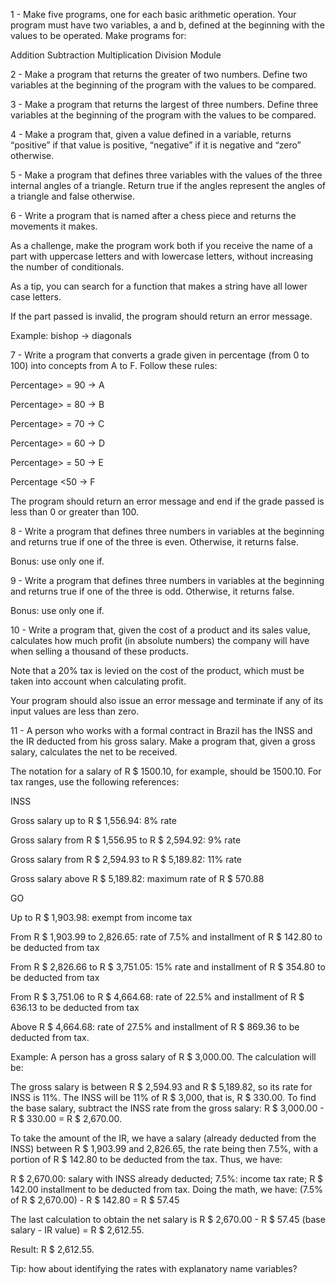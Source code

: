 1 - Make five programs, one for each basic arithmetic operation. Your program must have two variables, a and b, defined at the beginning with the values ​​to be operated. Make programs for:

Addition
Subtraction
Multiplication
Division
Module


2 - Make a program that returns the greater of two numbers. Define two variables at the beginning of the program with the values ​​to be compared.


3 - Make a program that returns the largest of three numbers. Define three variables at the beginning of the program with the values ​​to be compared.


4 - Make a program that, given a value defined in a variable, returns “positive” if that value is positive, “negative” if it is negative and “zero” otherwise.


5 - Make a program that defines three variables with the values ​​of the three internal angles of a triangle. Return true if the angles represent the angles of a triangle and false otherwise.


6 - Write a program that is named after a chess piece and returns the movements it makes.

As a challenge, make the program work both if you receive the name of a part with uppercase letters and with lowercase letters, without increasing the number of conditionals.

As a tip, you can search for a function that makes a string have all lower case letters.

If the part passed is invalid, the program should return an error message.

Example: bishop -> diagonals


7 - Write a program that converts a grade given in percentage (from 0 to 100) into concepts from A to F. Follow these rules:

Percentage> = 90 -> A

Percentage> = 80 -> B

Percentage> = 70 -> C

Percentage> = 60 -> D

Percentage> = 50 -> E

Percentage <50 -> F

The program should return an error message and end if the grade passed is less than 0 or greater than 100.


8 - Write a program that defines three numbers in variables at the beginning and returns true if one of the three is even. Otherwise, it returns false.

Bonus: use only one if.


9 - Write a program that defines three numbers in variables at the beginning and returns true if one of the three is odd. Otherwise, it returns false.

Bonus: use only one if.


10 - Write a program that, given the cost of a product and its sales value, calculates how much profit (in absolute numbers) the company will have when selling a thousand of these products.

Note that a 20% tax is levied on the cost of the product, which must be taken into account when calculating profit.

Your program should also issue an error message and terminate if any of its input values ​​are less than zero.


11 - A person who works with a formal contract in Brazil has the INSS and the IR deducted from his gross salary. Make a program that, given a gross salary, calculates the net to be received.

The notation for a salary of R $ 1500.10, for example, should be 1500.10. For tax ranges, use the following references:

INSS

Gross salary up to R $ 1,556.94: 8% rate

Gross salary from R $ 1,556.95 to R $ 2,594.92: 9% rate

Gross salary from R $ 2,594.93 to R $ 5,189.82: 11% rate

Gross salary above R $ 5,189.82: maximum rate of R $ 570.88

GO

Up to R $ 1,903.98: exempt from income tax

From R $ 1,903.99 to 2,826.65: rate of 7.5% and installment of R $ 142.80 to be deducted from tax

From R $ 2,826.66 to R $ 3,751.05: 15% rate and installment of R $ 354.80 to be deducted from tax

From R $ 3,751.06 to R $ 4,664.68: rate of 22.5% and installment of R $ 636.13 to be deducted from tax

Above R $ 4,664.68: rate of 27.5% and installment of R $ 869.36 to be deducted from tax.

Example: A person has a gross salary of R $ 3,000.00. The calculation will be:

The gross salary is between R $ 2,594.93 and R $ 5,189.82, so its rate for INSS is 11%. The INSS will be 11% of R $ 3,000, that is, R $ 330.00.
To find the base salary, subtract the INSS rate from the gross salary: R $ 3,000.00 - R $ 330.00 = R $ 2,670.00.

To take the amount of the IR, we have a salary (already deducted from the INSS) between R $ 1,903.99 and 2,826.65, the rate being then 7.5%, with a portion of R $ 142.80 to be deducted from the tax. Thus, we have:

R $ 2,670.00: salary with INSS already deducted;
7.5%: income tax rate;
R $ 142.00 installment to be deducted from tax.
Doing the math, we have: (7.5% of R $ 2,670.00) - R $ 142.80 = R $ 57.45

The last calculation to obtain the net salary is R $ 2,670.00 - R $ 57.45 (base salary - IR value) = R $ 2,612.55.

Result: R $ 2,612.55.

Tip: how about identifying the rates with explanatory name variables?